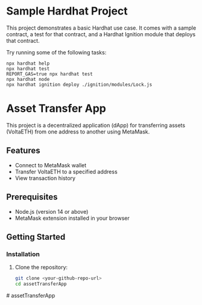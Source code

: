 # Sample Hardhat Project

This project demonstrates a basic Hardhat use case. It comes with a sample contract, a test for that contract, and a Hardhat Ignition module that deploys that contract.

Try running some of the following tasks:

```shell
npx hardhat help
npx hardhat test
REPORT_GAS=true npx hardhat test
npx hardhat node
npx hardhat ignition deploy ./ignition/modules/Lock.js
```
# Asset Transfer App

This project is a decentralized application (dApp) for transferring assets (VoltaETH) from one address to another using MetaMask.

## Features

- Connect to MetaMask wallet
- Transfer VoltaETH to a specified address
- View transaction history

## Prerequisites

- Node.js (version 14 or above)
- MetaMask extension installed in your browser

## Getting Started

### Installation

1. Clone the repository:
   ```bash
   git clone <your-github-repo-url>
   cd assetTransferApp
#   a s s e t T r a n s f e r A p p  
 